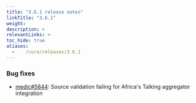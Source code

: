 ```yaml
---
title: "3.6.1 release notes"
linkTitle: "3.6.1"
weight:
description: >
relevantLinks: >
toc_hide: true
aliases:
  -    /core/releases/3.6.1
---
```


### Bug fixes

- [medic#5844](https://github.com/medic/cht-core/issues/5844): Source validation failing for Africa's Talking aggregator integration
